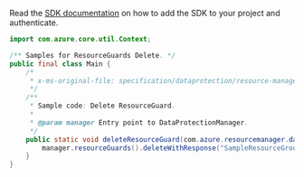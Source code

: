 Read the [SDK documentation](https://github.com/Azure/azure-sdk-for-java/blob/azure-resourcemanager-dataprotection_1.0.0-beta.1/sdk/dataprotection/azure-resourcemanager-dataprotection/README.md) on how to add the SDK to your project and authenticate.

```java
import com.azure.core.util.Context;

/** Samples for ResourceGuards Delete. */
public final class Main {
    /*
     * x-ms-original-file: specification/dataprotection/resource-manager/Microsoft.DataProtection/stable/2021-07-01/examples/ResourceGuardCRUD/DeleteResourceGuard.json
     */
    /**
     * Sample code: Delete ResourceGuard.
     *
     * @param manager Entry point to DataProtectionManager.
     */
    public static void deleteResourceGuard(com.azure.resourcemanager.dataprotection.DataProtectionManager manager) {
        manager.resourceGuards().deleteWithResponse("SampleResourceGroup", "swaggerExample", Context.NONE);
    }
}
```
